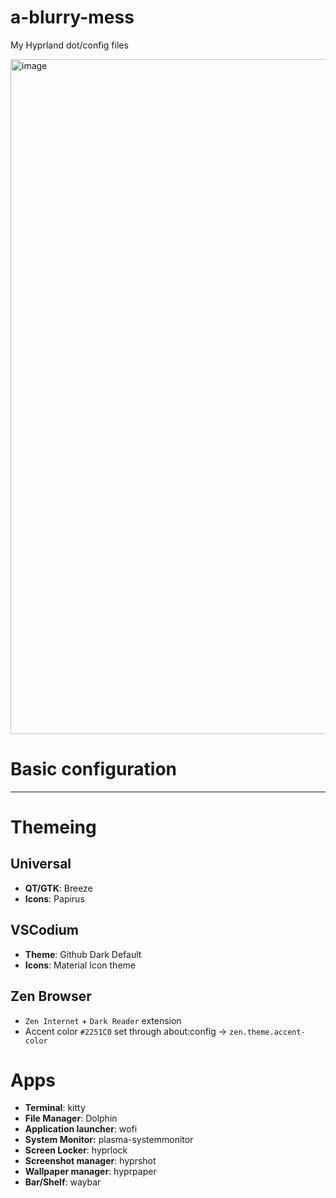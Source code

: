 # a-blurry-mess
My Hyprland dot/config files

<img width="1920" height="1080" alt="image" src="https://github.com/user-attachments/assets/da7111fb-5b44-417a-ab52-63342b125a20" />

# Basic configuration
---
# Themeing
## Universal
- **QT/GTK**: Breeze
- **Icons**: Papirus
## VSCodium
- **Theme**: Github Dark Default
- **Icons**: Material Icon theme
## Zen Browser
- `Zen Internet` + `Dark Reader` extension
- Accent color `#2251C0` set through about:config -> `zen.theme.accent-color`
# Apps
- **Terminal**: kitty
- **File Manager**: Dolphin
- **Application launcher**: wofi
- **System Monitor:** plasma-systemmonitor
- **Screen Locker**: hyprlock
- **Screenshot manager**: hyprshot
- **Wallpaper manager**: hyprpaper
- **Bar/Shelf**: waybar
